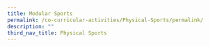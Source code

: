 ```yaml
---
title: Modular Sports
permalink: /co-curricular-activities/Physical-Sports/permalink/
description: ""
third_nav_title: Physical Sports
---
```


